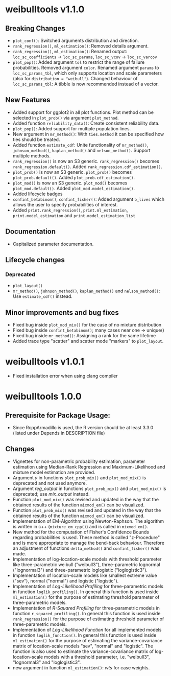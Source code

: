 # weibulltools v1.1.0
## Breaking Changes
* `plot_conf()`: Switched arguments distribution and direction.
* `rank_regression()`, `ml_estimation()`: Removed details argument.
* `rank_regression()`, `ml_estimation()`: Renamed output: `loc_sc_coefficients` -> `loc_sc_params`, `loc_sc_vcov` -> `loc_sc_varcov`
* `plot_pop()`: Added argument `tol` to restrict the range of failure probabilities. Removed argument `color`. Renamed argument `params` to `loc_sc_params_tbl`, which only supports location and scale parameters (also for `distribution = "weibull"`). Changed behaviour of `loc_sc_params_tbl`: A tibble is now recommended instead of a vector.

## New Features
* Added support for ggplot2 in all plot functions. Plot method can be selected in `plot_prob()` via argument `plot_method`.
* Added function `reliability_data()`: Create consistent reliability data.
* `plot_pop()`: Added support for multiple population lines.
* New argument in `mr_method()`: With `ties.method` it can be specified how ties should be treated. 
* Added function `estimate_cdf`: Unite functionality of `mr_method()`, `johnson_method()`, `kaplan_method()` and `nelson_method()`. Support multiple methods.
* `rank_regression()` is now an S3 generic. `rank_regression()` becomes `rank_regression.default()`. Added `rank_regression.cdf_estimation()`.
* `plot_prob()` is now an S3 generic. `plot_prob()` becomes `plot_prob.default()`. Added `plot_prob.cdf_estimation()`.
* `plot_mod()` is now an S3 generic. `plot_mod()` becomes `plot_mod.default()`. Added `plot_mod.model_estimation()`.
* Added lifecycle badges
* `confint_betabinom()`, `confint_fisher()`: Added argument `b_lives` which allows the user to specify probabilities of interest.
* Added `print.rank_regression()`, `print.ml_estimation`, `print.model_estimation` and `print.model_estimation_list`

## Documentation
* Capitalized parameter documentation.

## Lifecycle changes

### Deprecated
* `plot_layout()`
* `mr_method()`, `johnson_method()`, `kaplan_method()` and `nelson_method()`: Use `estimate_cdf()` instead.

## Minor improvements and bug fixes
* Fixed bug inside `plot_mod_mix()` for the case of no mixture distribution
* Fixed bug inside `confint_betabinom()`; many cases near one -> unique()
* Fixed bug inside `mr_method()`: Assigning a rank for the same lifetime 
* Added trace type "scatter" and scatter mode "markers" to `plot_layout`.

# weibulltools v1.0.1
* Fixed installation error when using clang compiler

# weibulltools 1.0.0 

## Prerequisite for Package Usage:

* Since RcppArmadillo is used, the R version should be at least 3.3.0 
  (listed under Depends in DESCRIPTION file)
  
## Changes

* Vignettes for non-parametric probability estimation, parameter estimation using Median-Rank Regression and Maximum-Likelihood and mixture model estimation are provided. 
* Argument _y_ in functions `plot_prob_mix()` and `plot_mod_mix()` is deprecated and not used anymore. 
* Argument *reg_output* in functions `plot_prob_mix()` and `plot_mod_mix()` is deprecated; use *mix_output* instead. 
* Function `plot_mod_mix()` was revised and updated in the way that the obtained results of the function `mixmod_em()` can be visualized. 
* Function `plot_prob_mix()` was revised and updated in the way that the obtained results of the function `mixmod_em()` can be visualized. 
* Implementation of EM-Algorithm using Newton-Raphson. The algorithm is written in c++ (`mixture_em_cpp()`) and is called in `mixmod_em()`. 
* New method for the computation of Fisher's Confidence Bounds regarding probabilities is used. These method is called "z-Procedure" and is more appropriate to manage the bend-back behaviour. Therefore an adjustment of functions `delta_method()` and `confint_fisher()` was made. 
* Implementation of log-location-scale models with threshold parameter like three-parametric weibull ("weibull3"), three-parametric lognormal ("lognormal3") and three-parametric loglogistic ("loglogistic3"). 
* Implementation of location-scale models like smallest extreme value ("sev"), normal ("normal") and logistic ("logistic"). 
* Implementation of _Log-Likelihood Profiling_ for three-parametric models in function `loglik_profiling()`. In general this function is used inside `ml_estimation()` for the purpose of estimating threshold parameter of three-parametric models. 
* Implementation of _R-Squared Profiling_ for three-parametric models in function `r_squared_profiling()`. In general this function is used inside `rank_regression()` for the purpose of estimating threshold parameter of three-parametric models.
* Implementation of _Log-Likelihood Function_ for all implemented models in function `loglik_function()`. In general this function is used inside `ml_estimation()` for the purpose of estimating the variance-covariance matrix of location-scale models "sev", "normal" and "logistic". The function is also used to estimate the variance-covariance matrix of log-location-scale models with a threshold parameter, i.e. "weibull3", "lognormal3" and "loglogistic3".
* new argument in function `ml_estimation()`: _wts_ for case weights. 
